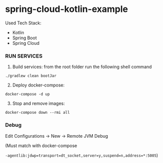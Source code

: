 # spring-cloud-kotlin-example

Used Tech Stack:
- Kotlin
- Spring Boot
- Spring Cloud


### RUN SERVICES
1) Build services: from the root folder run the following shell command
```shell
./gradlew clean bootJar
```

2) Deploy docker-compose:
```shell
docker-compose -d up
```

3) Stop and remove images:
```shell
docker-compose down --rmi all
```

### Debug

Edit Configurations -> New -> Remote JVM Debug

(Must match with docker-compose 

`-agentlib:jdwp=transport=dt_socket,server=y,suspend=n,address=*:5005`)